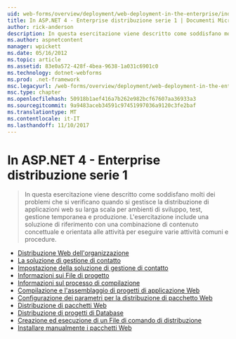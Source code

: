 ```yaml
---
uid: web-forms/overview/deployment/web-deployment-in-the-enterprise/index
title: In ASP.NET 4 - Enterprise distribuzione serie 1 | Documenti Microsoft
author: rick-anderson
description: In questa esercitazione viene descritto come soddisfano molti dei problemi che si verificano quando si gestisce la distribuzione di applicazioni web su larga scala per developmen...
ms.author: aspnetcontent
manager: wpickett
ms.date: 05/16/2012
ms.topic: article
ms.assetid: 83e0a572-428f-4bea-9638-1a031c6901c0
ms.technology: dotnet-webforms
ms.prod: .net-framework
msc.legacyurl: /web-forms/overview/deployment/web-deployment-in-the-enterprise
msc.type: chapter
ms.openlocfilehash: 50918b1aef416a7b262e982bcf67607aa36933a3
ms.sourcegitcommit: 9a9483aceb34591c97451997036a9120c3fe2baf
ms.translationtype: MT
ms.contentlocale: it-IT
ms.lasthandoff: 11/10/2017
---
```

<a name="aspnet-4---enterprise-deployment-series-1"></a>In ASP.NET 4 - Enterprise distribuzione serie 1
====================
> In questa esercitazione viene descritto come soddisfano molti dei problemi che si verificano quando si gestisce la distribuzione di applicazioni web su larga scala per ambienti di sviluppo, test, gestione temporanea e produzione. L'esercitazione include una soluzione di riferimento con una combinazione di contenuto concettuale e orientata alle attività per eseguire varie attività comuni e procedure.


- [Distribuzione Web dell'organizzazione](web-deployment-in-the-enterprise.md)
- [La soluzione di gestione di contatto](the-contact-manager-solution.md)
- [Impostazione della soluzione di gestione di contatto](setting-up-the-contact-manager-solution.md)
- [Informazioni sui File di progetto](understanding-the-project-file.md)
- [Informazioni sul processo di compilazione](understanding-the-build-process.md)
- [Compilazione e l'assemblaggio di progetti di applicazione Web](building-and-packaging-web-application-projects.md)
- [Configurazione dei parametri per la distribuzione di pacchetto Web](configuring-parameters-for-web-package-deployment.md)
- [Distribuzione di pacchetti Web](deploying-web-packages.md)
- [Distribuzione di progetti di Database](deploying-database-projects.md)
- [Creazione ed esecuzione di un File di comando di distribuzione](creating-and-running-a-deployment-command-file.md)
- [Installare manualmente i pacchetti Web](manually-installing-web-packages.md)
